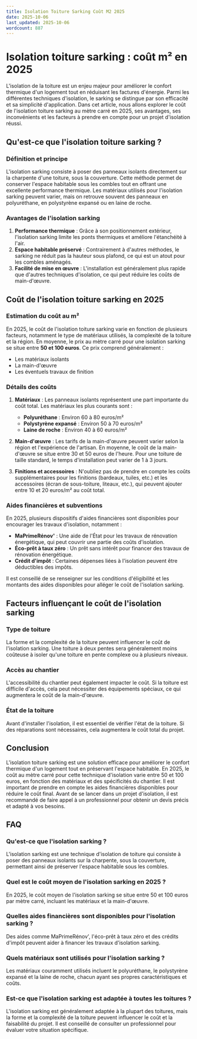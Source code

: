 ```yaml
---
title: Isolation Toiture Sarking Coût M2 2025
date: 2025-10-06
last_updated: 2025-10-06
wordcount: 887
---
```


# Isolation toiture sarking : coût m² en 2025

L'isolation de la toiture est un enjeu majeur pour améliorer le confort thermique d'un logement tout en réduisant les factures d'énergie. Parmi les différentes techniques d'isolation, le sarking se distingue par son efficacité et sa simplicité d'application. Dans cet article, nous allons explorer le coût de l'isolation toiture sarking au mètre carré en 2025, ses avantages, ses inconvénients et les facteurs à prendre en compte pour un projet d'isolation réussi.

## Qu'est-ce que l'isolation toiture sarking ?

### Définition et principe

L'isolation sarking consiste à poser des panneaux isolants directement sur la charpente d'une toiture, sous la couverture. Cette méthode permet de conserver l'espace habitable sous les combles tout en offrant une excellente performance thermique. Les matériaux utilisés pour l'isolation sarking peuvent varier, mais on retrouve souvent des panneaux en polyuréthane, en polystyrène expansé ou en laine de roche.

### Avantages de l'isolation sarking

1. **Performance thermique** : Grâce à son positionnement extérieur, l'isolation sarking limite les ponts thermiques et améliore l'étanchéité à l'air.
2. **Espace habitable préservé** : Contrairement à d'autres méthodes, le sarking ne réduit pas la hauteur sous plafond, ce qui est un atout pour les combles aménagés.
3. **Facilité de mise en œuvre** : L'installation est généralement plus rapide que d'autres techniques d'isolation, ce qui peut réduire les coûts de main-d'œuvre.

## Coût de l'isolation toiture sarking en 2025

### Estimation du coût au m²

En 2025, le coût de l'isolation toiture sarking varie en fonction de plusieurs facteurs, notamment le type de matériaux utilisés, la complexité de la toiture et la région. En moyenne, le prix au mètre carré pour une isolation sarking se situe entre **50 et 100 euros**. Ce prix comprend généralement :

- Les matériaux isolants
- La main-d'œuvre
- Les éventuels travaux de finition

### Détails des coûts

1. **Matériaux** : Les panneaux isolants représentent une part importante du coût total. Les matériaux les plus courants sont :
   - **Polyuréthane** : Environ 60 à 80 euros/m²
   - **Polystyrène expansé** : Environ 50 à 70 euros/m²
   - **Laine de roche** : Environ 40 à 60 euros/m²

2. **Main-d'œuvre** : Les tarifs de la main-d'œuvre peuvent varier selon la région et l'expérience de l'artisan. En moyenne, le coût de la main-d'œuvre se situe entre 30 et 50 euros de l'heure. Pour une toiture de taille standard, le temps d'installation peut varier de 1 à 3 jours.

3. **Finitions et accessoires** : N'oubliez pas de prendre en compte les coûts supplémentaires pour les finitions (bardeaux, tuiles, etc.) et les accessoires (écran de sous-toiture, liteaux, etc.), qui peuvent ajouter entre 10 et 20 euros/m² au coût total.

### Aides financières et subventions

En 2025, plusieurs dispositifs d'aides financières sont disponibles pour encourager les travaux d'isolation, notamment :

- **MaPrimeRénov'** : Une aide de l'État pour les travaux de rénovation énergétique, qui peut couvrir une partie des coûts d'isolation.
- **Éco-prêt à taux zéro** : Un prêt sans intérêt pour financer des travaux de rénovation énergétique.
- **Crédit d'impôt** : Certaines dépenses liées à l'isolation peuvent être déductibles des impôts.

Il est conseillé de se renseigner sur les conditions d'éligibilité et les montants des aides disponibles pour alléger le coût de l'isolation sarking.

## Facteurs influençant le coût de l'isolation sarking

### Type de toiture

La forme et la complexité de la toiture peuvent influencer le coût de l'isolation sarking. Une toiture à deux pentes sera généralement moins coûteuse à isoler qu'une toiture en pente complexe ou à plusieurs niveaux.

### Accès au chantier

L'accessibilité du chantier peut également impacter le coût. Si la toiture est difficile d'accès, cela peut nécessiter des équipements spéciaux, ce qui augmentera le coût de la main-d'œuvre.

### État de la toiture

Avant d'installer l'isolation, il est essentiel de vérifier l'état de la toiture. Si des réparations sont nécessaires, cela augmentera le coût total du projet.

## Conclusion

L'isolation toiture sarking est une solution efficace pour améliorer le confort thermique d'un logement tout en préservant l'espace habitable. En 2025, le coût au mètre carré pour cette technique d'isolation varie entre 50 et 100 euros, en fonction des matériaux et des spécificités du chantier. Il est important de prendre en compte les aides financières disponibles pour réduire le coût final. Avant de se lancer dans un projet d'isolation, il est recommandé de faire appel à un professionnel pour obtenir un devis précis et adapté à vos besoins.

## FAQ

### Qu'est-ce que l'isolation sarking ?

L'isolation sarking est une technique d'isolation de toiture qui consiste à poser des panneaux isolants sur la charpente, sous la couverture, permettant ainsi de préserver l'espace habitable sous les combles.

### Quel est le coût moyen de l'isolation sarking en 2025 ?

En 2025, le coût moyen de l'isolation sarking se situe entre 50 et 100 euros par mètre carré, incluant les matériaux et la main-d'œuvre.

### Quelles aides financières sont disponibles pour l'isolation sarking ?

Des aides comme MaPrimeRénov', l'éco-prêt à taux zéro et des crédits d'impôt peuvent aider à financer les travaux d'isolation sarking.

### Quels matériaux sont utilisés pour l'isolation sarking ?

Les matériaux couramment utilisés incluent le polyuréthane, le polystyrène expansé et la laine de roche, chacun ayant ses propres caractéristiques et coûts.

### Est-ce que l'isolation sarking est adaptée à toutes les toitures ?

L'isolation sarking est généralement adaptée à la plupart des toitures, mais la forme et la complexité de la toiture peuvent influencer le coût et la faisabilité du projet. Il est conseillé de consulter un professionnel pour évaluer votre situation spécifique.
